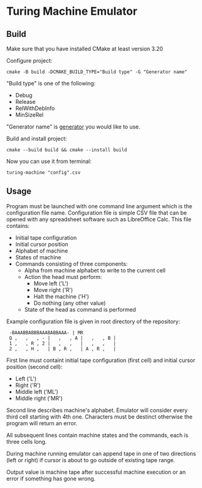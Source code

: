 # Turing Machine Emulator
## Build
Make sure that you have installed CMake at least version 3.20

Configure project:
```shell
cmake -B build -DCMAKE_BUILD_TYPE="Build type" -G "Generator name"
```
"Build type" is one of the following:
- Debug
- Release
- RelWithDebInfo
- MinSizeRel

"Generator name" is [generator](https://cmake.org/cmake/help/latest/manual/cmake-generators.7.html) you would like to use.

Build and install project:
```shell  
cmake --build build && cmake --install build
```
Now you can use it from terminal:
```shell
turing-machine "config".csv
```
## Usage
Program must be launched with one command line argument which is the configuration file name. Configuration file is simple CSV file that can be opened with any spreadsheet software such as LibreOffice Calc. This file contains:
- Initial tape configuration
- Initial cursor position
- Alphabet of machine
- States of machine
- Commands consisting of three components:
	+ Alpha from machine alphabet to write to the current cell
	+ Action the head must perform:
		* Move left ('L')
		* Move right ('R')
		* Halt the machine ('H')
		* Do nothing (any other value)
	+ State of the head as command is performed

Example configuration file is given in root directory of the repository:
```
 -BAAABBABBBAAABABBAAA- | MR 
 Q ,   ,   , - |   ,   , A |   ,   , B |
 1 ,   , R , 2 |   ,   ,   |   ,   ,   |
 2 ,   , H ,   | B , R ,   | A , R ,   |
```
First line must containt initial tape configuration (first cell) and initial cursor position (second cell):
- Left ('L')
- Right ('R')
- Middle left ('ML')
- Middle right ('MR')

Second line describes machine's alphabet. Emulator will consider every third cell starting with 4th one. Characters must be destinct otherwise the program will return an error.

All subsequent lines contain machine states and the commands, each is three cells long.

During machine running emulator can append tape in one of two directions (left or right) if cursor is about to go outside of existing tape range.

Output value is machine tape after successful machine execution or an error if something has gone wrong.
